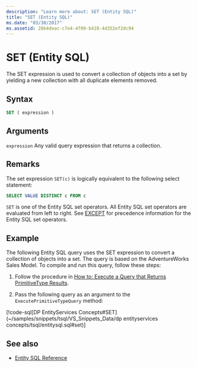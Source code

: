 ```yaml
---
description: "Learn more about: SET (Entity SQL)"
title: "SET (Entity SQL)"
ms.date: "03/30/2017"
ms.assetid: 28b4deac-c7e4-4f09-b428-4d352ef2dc94
---
```

# SET (Entity SQL)

The SET expression is used to convert a collection of objects into a set by yielding a new collection with all duplicate elements removed.

## Syntax

```sql
SET ( expression )
```

## Arguments

 `expression`
 Any valid query expression that returns a collection.

## Remarks

 The set expression `SET(c)` is logically equivalent to the following select statement:

```sql
SELECT VALUE DISTINCT c FROM c
```

 `SET` is one of the Entity SQL set operators. All Entity SQL set operators are evaluated from left to right. See [EXCEPT](except-entity-sql.md) for precedence information for the Entity SQL set operators.

## Example

 The following Entity SQL query uses the SET expression to convert a collection of objects into a set. The query is based on the AdventureWorks Sales Model. To compile and run this query, follow these steps:

1. Follow the procedure in [How to: Execute a Query that Returns PrimitiveType Results](../how-to-execute-a-query-that-returns-primitivetype-results.md).

2. Pass the following query as an argument to the `ExecutePrimitiveTypeQuery` method:

 [!code-sql[DP EntityServices Concepts#SET](~/samples/snippets/tsql/VS_Snippets_Data/dp entityservices concepts/tsql/entitysql.sql#set)]

## See also

- [Entity SQL Reference](entity-sql-reference.md)
